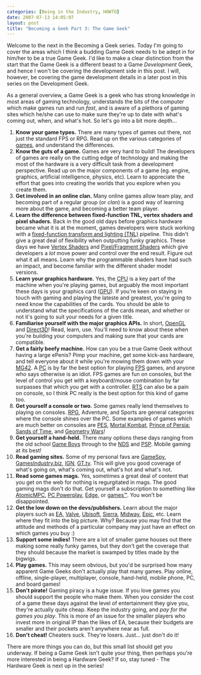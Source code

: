```yaml
---
categories: [Being in the Industry, HOWTO]
date: 2007-07-13 14:05:07
layout: post
title: "Becoming a Geek Part 3: The Game Geek"
---
```

Welcome to the next in the Becoming a Geek series. Today I'm going to cover the areas which I think a budding Game Geek needs to be adept in for him/her to be a true Game Geek. I'd like to make a clear distinction from the start that the Game Geek is a different beast to a Game <em>Development</em> Geek, and hence I won't be covering the development side in this post. I will, however, be covering the game development details in a later post in this series on the Development Geek.

<!--more-->

As a general overview, a Game Geek is a geek who has strong knowledge in most areas of gaming technology, understands the bits of the computer which make games run and run <em>fast</em>, and is aware of a plethora of gaming sites which he/she can use to make sure they're up to date with what's coming out, when, and what's hot. So let's go into a bit more depth...<ol>
<li><strong>Know your game types.</strong> There are many types of games out there, not just the standard FPS or RPG. Read up on the various categories of <a href="http://en.wikipedia.org/wiki/Video_game" title="Video Games">games</a>, and understand the differences.</li>
<li><strong>Know the guts of a game.</strong> Games are very hard to build! The developers of games are really on the cutting edge of technology and making the most of the hardware is a very difficult task from a development perspective. Read up on the major components of a game (eg. engine, graphics, artificial intelligence, physics, etc). Learn to appreciate the effort that goes into creating the worlds that you explore when you create them.</li>
<li><strong>Get involved in an online clan.</strong> Many online games allow team play, and becoming part of a regular group (or <em>clan</em>) is a good way of learning more about the game, and becoming a better team player.</li>
<li><strong>Learn the difference between fixed-function TNL, vertex shaders and pixel shaders.</strong> Back in the good old days before graphics hardware became what it is at the moment, games developers were stuck working with a <a href="http://en.wikipedia.org/wiki/Transform_and_lighting" title="Transform and Lighting">fixed-function transform and lighting (TNL)</a> pipeline. This didn't give a great deal of flexibility when outputting funky graphics. These days we have <a href="http://en.wikipedia.org/wiki/Vertex_shader" title="Vertex Shader">Vertex Shaders</a> and <a href="http://en.wikipedia.org/wiki/Pixel_shader" title="Pixel Shader">Pixel/Fragment Shaders</a> which give developers a <em>lot</em> move power and control over the end result. Figure out what it all means. Learn why the programmable shaders have had such an impact, and become familiar with the different shader model versions.</li>
<li><strong>Learn your graphics hardware.</strong> Yes, the <a href="http://en.wikipedia.org/wiki/Central_processing_unit" title="Central Processing Uni">CPU</a> is a key part of the machine when you're playing games, but arguably the most important these days is your graphics card (<a href="http://en.wikipedia.org/wiki/Graphics_processing_unit" title="Graphics Processing Unit">GPU</a>). If you're keen on staying in touch with gaming and playing the lateste and greatest, you're going to need know the capabilities of the cards. You should be able to understand what the specifications of the cards mean, and whether or not it's going to suit your needs for a given title.</li>
<li><strong>Familiarise yourself with the major graphics APIs.</strong> In short, <a href="http://en.wikipedia.org/wiki/OpenGL" title="OpenGL">OpenGL</a> and <a href="http://en.wikipedia.org/wiki/DirectX#Direct3D" title="DirectX">Direct3D</a>! Read, learn, use. You'll need to know about these when you're building your computers and making sure that your cards are compatible.</li>
<li><strong>Get a fairly beefy machine.</strong> How can you be a true Game Geek without having a large ePenis? Pimp your machine, get some kick-ass hardware, and tell everyone about it while you're mowing them down with your <a href="http://en.wikipedia.org/wiki/MG42" title="MG42">MG42</a>. A <a href="http://en.wikipedia.org/wiki/Personal_computer" title="Personal Computer">PC</a> is by far the best option for playing <a href="http://en.wikipedia.org/wiki/First-person_shooter" title="First-Person Shooter">FPS</a> games, and anyone who says otherwise is an idiot. FPS games are fun on consoles, but the level of control you get with a keyboard/mouse combination by far surpasses that which you get with a controller. <a href="http://en.wikipedia.org/wiki/Real-time_strategy" title="Real-Time Strategy">RTS</a> can also be a pain on console, so I think PC really is the best option for this kind of game too.</li>
<li><strong>Get yourself a console or two.</strong> Some games really lend themselves to playing on consoles. <a href="http://en.wikipedia.org/wiki/Role-playing_game" title="Role-Playing Game">RPG</a>, Adventure, and Sports are general categories where the console shines over the PC. Some examples of games which are much better on consoles are <a href="http://en.wikipedia.org/wiki/Pro_Evolution_Soccer" title="Pro Evolution Soccer">PES</a>, <a href="http://en.wikipedia.org/wiki/Mortal_Kombat" title="Mortal Kombat">Mortal Kombat</a>, <a href="http://en.wikipedia.org/wiki/Prince_of_Persia:_The_Sands_of_Time" title="Prince of Persia: Sands of Time">Prince of Persia: Sands of Time</a>, and <a href="http://en.wikipedia.org/wiki/Geometry_Wars" title="Geometry Wards">Geometry Wars</a>!</li>
<li><strong>Get yourself a hand-held.</strong> There many options these days ranging from the old school <a href="http://en.wikipedia.org/wiki/Game_Boy" title="Game Boy">Game Boys</a> through to the <a href="http://en.wikipedia.org/wiki/Nintendo_DS" title="Nintendo DS">NDS</a> and <a href="http://en.wikipedia.org/wiki/PlayStation_Portable" title="PlayStation Portable">PSP</a>. Mobile gaming at its best!</li>
<li><strong>Read gaming sites.</strong> Some of my personal favs are <a href="http://www.gamespy.com/" title="GameSpy">GameSpy</a>, <a href="http://www.gamesindustry.biz/" title="GamesIndustry.biz">GamesIndustry.biz</a>, <a href="http://www.ign.com/" title="IGN">IGN</a>, <a href="http://www.gt.tv/" title="GT.tv">GT.tv</a>. This will give you good coverage of what's going on, what's coming out, what's hot and what's not.</li>
<li><strong>Read some games mags.</strong> Yes, sometimes a great deal of content that you get on the web for nothing is regurgitated in mags. The good gaming mags don't do that. Get yourself a subscription to something like <a href="http://en.wikipedia.org/wiki/Atomic_(magazine)" title="AtomicMPC">AtomicMPC</a>, <a href="http://en.wikipedia.org/wiki/PC_Powerplay" title="PC Powerplay">PC Powerplay</a>, <a href="http://en.wikipedia.org/wiki/Edge_(magazine)" title="Edge">Edge</a>, or <a href="http://en.wikipedia.org/wiki/GamesTM" title="games&trade;">games&trade;</a>. You won't be disappointed.</li>
<li><strong>Get the low down on the devs/publishers.</strong> Learn about the major players such as <a href="http://www.ea.com/" title="Electronic Arts">EA</a>, <a href="http://www.valvesoftware.com/" title="Valve Software">Valve</a>, <a href="http://www.ubi.com/" title="Ubisoft">Ubisoft</a>, <a href="http://www.sierra.com/" title="Sierra Entertainment">Sierra</a>, <a href="http://www.midway.com/" title="Midway">Midway</a>, <a href="http://www.epicgames.com/" title="Epic Games">Epic</a>, etc. Learn where they fit into the big picture. Why? Because you may find that the attitude and methods of a particular company may just have an effect on which games you buy :)</li>
<li><strong>Support some indies!</strong> There are a lot of smaller game houses out there making some really funky games, but they don't get the coverage that they should because the market is swamped by titles made by the bigwigs.</li>
<li><strong>Play games.</strong> This may seem obvious, but you'd be surprised how many apparent Game Geeks don't actually play that many games. Play online, offline, single-player, multiplayer, console, hand-held, mobile phone, PC, and board games!</li>
<li><strong>Don't pirate!</strong> Gaming piracy is a huge issue. If you love games you should support the people who make them. When you consider the cost of a game these days against the level of entertainment they give you, they're actually quite cheap. Keep the industry going, and <em>pay for the games you play</em>. This is more of an issue for the smaller players who invest more in original IP than the likes of EA, because their budgets are smaller and their pockets aren't anywhere near as full.</li>
<li><strong>Don't cheat!</strong> Cheaters suck. They're losers. Just... just don't do it!</li>
</ol>
There are more things you can do, but this small list should get you underway. If being a Game Geek isn't quite your thing, then perhaps you're more interested in being a Hardware Geek? If so, stay tuned - The Hardware Geek is next up in the series!
